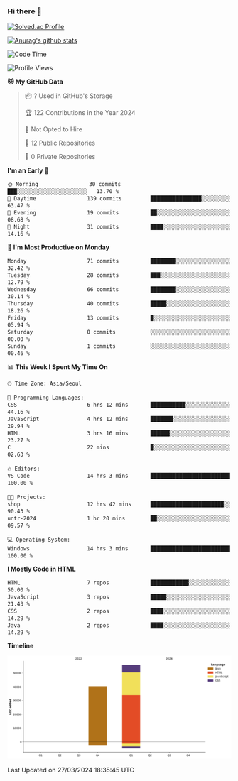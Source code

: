 ### Hi there 👋

[![Solved.ac Profile](http://mazassumnida.wtf/api/v2/generate_badge?boj=qwert3748)](https://solved.ac/qwert3748/)

[![Anurag's github stats](https://github-readme-stats.vercel.app/api?username=hong3737)](https://github.com/anuraghazra/github-readme-stats)
<!--START_SECTION:waka-->
![Code Time](http://img.shields.io/badge/Code%20Time-108%20hrs%2014%20mins-blue)

![Profile Views](http://img.shields.io/badge/Profile%20Views-20-blue)

**🐱 My GitHub Data** 

> 📦 ? Used in GitHub's Storage 
 > 
> 🏆 122 Contributions in the Year 2024
 > 
> 🚫 Not Opted to Hire
 > 
> 📜 12 Public Repositories 
 > 
> 🔑 0 Private Repositories 
 > 
**I'm an Early 🐤** 

```text
🌞 Morning                30 commits          ███░░░░░░░░░░░░░░░░░░░░░░   13.70 % 
🌆 Daytime                139 commits         ████████████████░░░░░░░░░   63.47 % 
🌃 Evening                19 commits          ██░░░░░░░░░░░░░░░░░░░░░░░   08.68 % 
🌙 Night                  31 commits          ████░░░░░░░░░░░░░░░░░░░░░   14.16 % 
```
📅 **I'm Most Productive on Monday** 

```text
Monday                   71 commits          ████████░░░░░░░░░░░░░░░░░   32.42 % 
Tuesday                  28 commits          ███░░░░░░░░░░░░░░░░░░░░░░   12.79 % 
Wednesday                66 commits          ████████░░░░░░░░░░░░░░░░░   30.14 % 
Thursday                 40 commits          █████░░░░░░░░░░░░░░░░░░░░   18.26 % 
Friday                   13 commits          █░░░░░░░░░░░░░░░░░░░░░░░░   05.94 % 
Saturday                 0 commits           ░░░░░░░░░░░░░░░░░░░░░░░░░   00.00 % 
Sunday                   1 commits           ░░░░░░░░░░░░░░░░░░░░░░░░░   00.46 % 
```


📊 **This Week I Spent My Time On** 

```text
🕑︎ Time Zone: Asia/Seoul

💬 Programming Languages: 
CSS                      6 hrs 12 mins       ███████████░░░░░░░░░░░░░░   44.16 % 
JavaScript               4 hrs 12 mins       ███████░░░░░░░░░░░░░░░░░░   29.94 % 
HTML                     3 hrs 16 mins       ██████░░░░░░░░░░░░░░░░░░░   23.27 % 
C                        22 mins             █░░░░░░░░░░░░░░░░░░░░░░░░   02.63 % 

🔥 Editors: 
VS Code                  14 hrs 3 mins       █████████████████████████   100.00 % 

🐱‍💻 Projects: 
shop                     12 hrs 42 mins      ███████████████████████░░   90.43 % 
untr-2024                1 hr 20 mins        ██░░░░░░░░░░░░░░░░░░░░░░░   09.57 % 

💻 Operating System: 
Windows                  14 hrs 3 mins       █████████████████████████   100.00 % 
```

**I Mostly Code in HTML** 

```text
HTML                     7 repos             ████████████░░░░░░░░░░░░░   50.00 % 
JavaScript               3 repos             █████░░░░░░░░░░░░░░░░░░░░   21.43 % 
CSS                      2 repos             ████░░░░░░░░░░░░░░░░░░░░░   14.29 % 
Java                     2 repos             ████░░░░░░░░░░░░░░░░░░░░░   14.29 % 
```



**Timeline**

![Lines of Code chart](https://raw.githubusercontent.com/hong3737/hong3737/main/assets/bar_graph.png)


 Last Updated on 27/03/2024 18:35:45 UTC
<!--END_SECTION:waka-->
<!--
**hong3737/hong3737** is a ✨ _special_ ✨ repository because its `README.md` (this file) appears on your GitHub profile.

Here are some ideas to get you started:

- 🔭 I’m currently working on ...
- 🌱 I’m currently learning ...
- 👯 I’m looking to collaborate on ...
- 🤔 I’m looking for help with ...
- 💬 Ask me about ...
- 📫 How to reach me: ...
- 😄 Pronouns: ...
- ⚡ Fun fact: ...
-->

